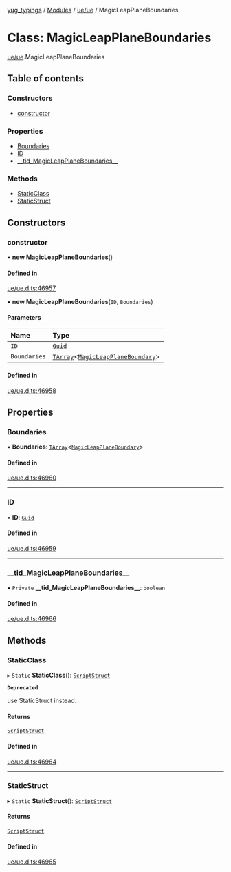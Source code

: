 [yug_typings](../README.md) / [Modules](../modules.md) / [ue/ue](../modules/ue_ue.md) / MagicLeapPlaneBoundaries

# Class: MagicLeapPlaneBoundaries

[ue/ue](../modules/ue_ue.md).MagicLeapPlaneBoundaries

## Table of contents

### Constructors

- [constructor](ue_ue.MagicLeapPlaneBoundaries.md#constructor)

### Properties

- [Boundaries](ue_ue.MagicLeapPlaneBoundaries.md#boundaries)
- [ID](ue_ue.MagicLeapPlaneBoundaries.md#id)
- [\_\_tid\_MagicLeapPlaneBoundaries\_\_](ue_ue.MagicLeapPlaneBoundaries.md#__tid_magicleapplaneboundaries__)

### Methods

- [StaticClass](ue_ue.MagicLeapPlaneBoundaries.md#staticclass)
- [StaticStruct](ue_ue.MagicLeapPlaneBoundaries.md#staticstruct)

## Constructors

### constructor

• **new MagicLeapPlaneBoundaries**()

#### Defined in

[ue/ue.d.ts:46957](https://github.com/YugMetaverse/yug_typings/blob/b7d9b19/ue/ue.d.ts#L46957)

• **new MagicLeapPlaneBoundaries**(`ID`, `Boundaries`)

#### Parameters

| Name | Type |
| :------ | :------ |
| `ID` | [`Guid`](ue_ue_s.Guid.md) |
| `Boundaries` | [`TArray`](../interfaces/ue_puerts.TArray.md)<[`MagicLeapPlaneBoundary`](ue_ue.MagicLeapPlaneBoundary.md)\> |

#### Defined in

[ue/ue.d.ts:46958](https://github.com/YugMetaverse/yug_typings/blob/b7d9b19/ue/ue.d.ts#L46958)

## Properties

### Boundaries

• **Boundaries**: [`TArray`](../interfaces/ue_puerts.TArray.md)<[`MagicLeapPlaneBoundary`](ue_ue.MagicLeapPlaneBoundary.md)\>

#### Defined in

[ue/ue.d.ts:46960](https://github.com/YugMetaverse/yug_typings/blob/b7d9b19/ue/ue.d.ts#L46960)

___

### ID

• **ID**: [`Guid`](ue_ue_s.Guid.md)

#### Defined in

[ue/ue.d.ts:46959](https://github.com/YugMetaverse/yug_typings/blob/b7d9b19/ue/ue.d.ts#L46959)

___

### \_\_tid\_MagicLeapPlaneBoundaries\_\_

• `Private` **\_\_tid\_MagicLeapPlaneBoundaries\_\_**: `boolean`

#### Defined in

[ue/ue.d.ts:46966](https://github.com/YugMetaverse/yug_typings/blob/b7d9b19/ue/ue.d.ts#L46966)

## Methods

### StaticClass

▸ `Static` **StaticClass**(): [`ScriptStruct`](ue_ue.ScriptStruct.md)

**`Deprecated`**

use StaticStruct instead.

#### Returns

[`ScriptStruct`](ue_ue.ScriptStruct.md)

#### Defined in

[ue/ue.d.ts:46964](https://github.com/YugMetaverse/yug_typings/blob/b7d9b19/ue/ue.d.ts#L46964)

___

### StaticStruct

▸ `Static` **StaticStruct**(): [`ScriptStruct`](ue_ue.ScriptStruct.md)

#### Returns

[`ScriptStruct`](ue_ue.ScriptStruct.md)

#### Defined in

[ue/ue.d.ts:46965](https://github.com/YugMetaverse/yug_typings/blob/b7d9b19/ue/ue.d.ts#L46965)
